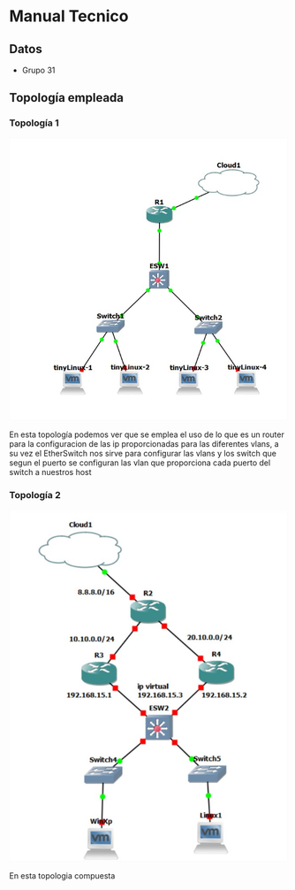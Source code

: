 # Manual Tecnico

## Datos
- Grupo 31
## Topología empleada
### Topología 1
![](Redes/Topo1%20-%20GNS3.jpg)
<p>En esta topología podemos ver que se emplea el uso de lo que es un router para la configuracion de las ip proporcionadas para las diferentes vlans, a su vez el EtherSwitch nos sirve para configurar las vlans y los switch que segun el puerto se configuran las vlan que proporciona cada puerto del switch a nuestros host</p>

### Topología 2
![](Redes/topo2.jpg)
<p>En esta topologia compuesta</p>

